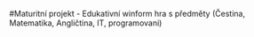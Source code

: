#Maturitní projekt - Edukativní winform hra s předměty (Čestina, Matematika, Angličtina, IT, programovani)
